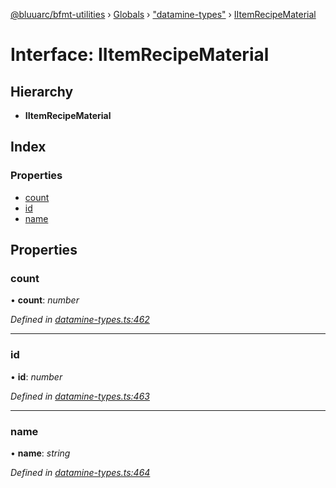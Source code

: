 [@bluuarc/bfmt-utilities](../README.md) › [Globals](../globals.md) › ["datamine-types"](../modules/_datamine_types_.md) › [IItemRecipeMaterial](_datamine_types_.iitemrecipematerial.md)

# Interface: IItemRecipeMaterial

## Hierarchy

* **IItemRecipeMaterial**

## Index

### Properties

* [count](_datamine_types_.iitemrecipematerial.md#count)
* [id](_datamine_types_.iitemrecipematerial.md#id)
* [name](_datamine_types_.iitemrecipematerial.md#name)

## Properties

###  count

• **count**: *number*

*Defined in [datamine-types.ts:462](https://github.com/BluuArc/bfmt-utilities/blob/71cd4d1/src/datamine-types.ts#L462)*

___

###  id

• **id**: *number*

*Defined in [datamine-types.ts:463](https://github.com/BluuArc/bfmt-utilities/blob/71cd4d1/src/datamine-types.ts#L463)*

___

###  name

• **name**: *string*

*Defined in [datamine-types.ts:464](https://github.com/BluuArc/bfmt-utilities/blob/71cd4d1/src/datamine-types.ts#L464)*
